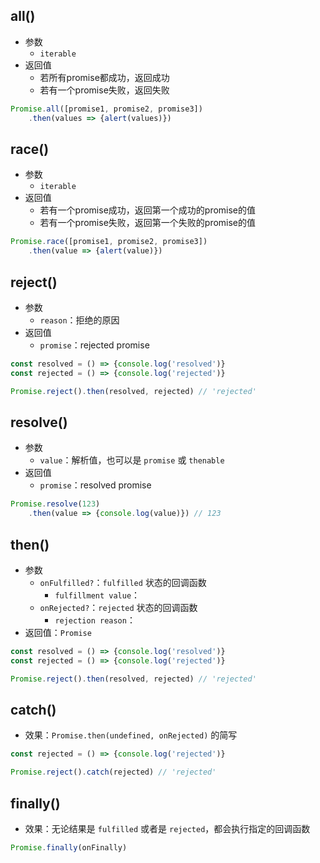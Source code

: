 ## all()
- 参数
	- `iterable`
- 返回值
	- 若所有promise都成功，返回成功
	- 若有一个promise失败，返回失败
```js
Promise.all([promise1, promise2, promise3])
	.then(values => {alert(values)})
```
## race()
- 参数
	- `iterable`
- 返回值
	- 若有一个promise成功，返回第一个成功的promise的值
	- 若有一个promise失败，返回第一个失败的promise的值
```js
Promise.race([promise1, promise2, promise3])
	.then(value => {alert(value)})
```
## reject()
- 参数
	- `reason`：拒绝的原因
- 返回值
	- `promise`：rejected promise
```js
const resolved = () => {console.log('resolved')}
const rejected = () => {console.log('rejected')}

Promise.reject().then(resolved, rejected) // 'rejected'
```
## resolve()
- 参数
	- `value`：解析值，也可以是 `promise` 或 `thenable`
- 返回值
	- `promise`：resolved promise
```js
Promise.resolve(123)
	.then(value => {console.log(value)}) // 123
```
## then()
- 参数
	- `onFulfilled?`：`fulfilled` 状态的回调函数
		- `fulfillment value`：
	- `onRejected?`：`rejected` 状态的回调函数
		- `rejection reason`：
- 返回值：`Promise`
```js
const resolved = () => {console.log('resolved')}
const rejected = () => {console.log('rejected')}

Promise.reject().then(resolved, rejected) // 'rejected'
```
## catch()
- 效果：`Promise.then(undefined, onRejected)` 的简写
```js
const rejected = () => {console.log('rejected')}

Promise.reject().catch(rejected) // 'rejected'
```
## finally()
- 效果：无论结果是 `fulfilled` 或者是 `rejected`，都会执行指定的回调函数
```js
Promise.finally(onFinally)
```